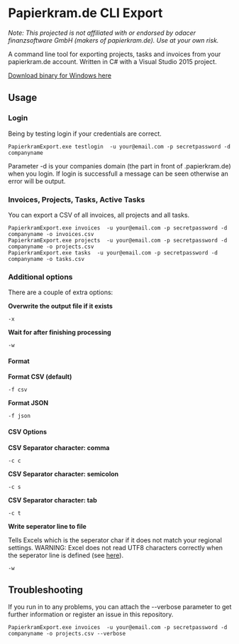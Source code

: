 # Papierkram.de CLI Export

_Note: This projected is not affiliated with or endorsed by odacer finanzsoftware GmbH  (makers of papierkram.de). Use at your own risk._

A command line tool for exporting projects, tasks and invoices from your papierkram.de account. Written in C# with a Visual Studio 2015 project.

[Download binary for Windows here](https://github.com/aduggleby/papierkram-export/raw/master/dist/PapierkramExport.zip)

## Usage

### Login

Being by testing login if your credentials are correct.

    PapierkramExport.exe testlogin  -u your@email.com -p secretpassword -d companyname
    
Parameter -d is your companies domain (the part in front of .papierkram.de) when you login.
If login is successfull a message can be seen otherwise an error will be output.

### Invoices, Projects, Tasks, Active Tasks

You can export a CSV of all invoices, all projects and all tasks.

    PapierkramExport.exe invoices  -u your@email.com -p secretpassword -d companyname -o invoices.csv
    PapierkramExport.exe projects  -u your@email.com -p secretpassword -d companyname -o projects.csv
    PapierkramExport.exe tasks  -u your@email.com -p secretpassword -d companyname -o tasks.csv
    
### Additional options

There are a couple of extra options:

**Overwrite the output file if it exists**

    -x 
    
**Wait for <enter> after finishing processing**

    -w
    
    

#### Format 

**Format CSV (default)**

	-f csv

**Format JSON**

	-f json


#### CSV Options

**CSV Separator character: comma**

    -c c
    
**CSV Separator character: semicolon**

    -c s
    
**CSV Separator character: tab**

    -c t
    
**Write seperator line to file**

Tells Excels which is the seperator char if it does not match your regional settings. WARNING: Excel does not read UTF8 characters correctly when the seperator line is defined (see [here](http://stackoverflow.com/questions/20395699/sep-statement-breaks-utf8-bom-in-csv-file-which-is-generated-by-xsl)).

    -w 
    
## Troubleshooting

If you run in to any problems, you can attach the --verbose parameter to get further information or register an issue in this repository.

    PapierkramExport.exe invoices  -u your@email.com -p secretpassword -d companyname -o projects.csv --verbose


